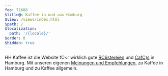 ```yaml
---
foo: 71688
$title@: Kaffee in und aus Hamburg
$view: /views/index.html
$path: /
$localization:
  path: '/{locale}/'
$order: 0
$hidden: true
---
```

HH Kaffee ist die Website fC<r wirklich gute [RC6stereien]([url('/content/pages/roasters.md')]) und [CafC)s]([url('/content/pages/cafes.md')]) in Hamburg. Mit unseren eigenen [Meinungen und Empfehlungen]([url('/content/pages/posts.md')]), zu Kaffee in Hamburg und zu Kaffee allgemein.

